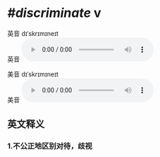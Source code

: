 # ***\#discriminate*** v
英音 dɪˈskrɪmɪneɪt  
英音
<audio src="./media/discriminate1_AAC.aac" controls="controls"></audio>

美音 dɪˈskrɪmɪneɪt  
美音
<audio src="./media/discriminate2_AAC.aac" controls="controls"></audio>



  

英文释义
---
### 1.**不公正地区别对待，歧视**  


